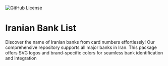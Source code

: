 ![GitHub License](https://img.shields.io/github/license/masihgh/iranian-bank-list)

# Iranian Bank List
Discover the name of Iranian banks from card numbers effortlessly! Our comprehensive repository supports all major banks in Iran. This package offers SVG logos and brand-specific colors for seamless bank identification and integration
